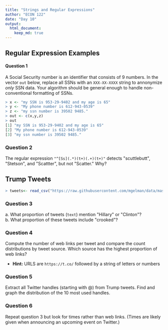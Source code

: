 ```yaml
---
title: "Strings and Regular Expressions"
author: "ECON 122"
date: "Day 10"
output: 
  html_document:
    keep_md: true
---
```







## Regular Expression Examples

#### Question 1
A Social Security number is an identifier that consists of 9 numbers. In the vector `out` below, replace all SSNs with an `XXX-XX-XXXX` string to annonymize *only* SSN data. Your algorithm should be general enough to handle non-conventional formatting of SSNs.

```r
> x <- "my SSN is 953-29-9402 and my age is 65"
> y <- "My phone number is 612-943-0539"
> z <- "my ssn number is 39502 9485."
> out <- c(x,y,z)
> out
[1] "my SSN is 953-29-9402 and my age is 65"
[2] "My phone number is 612-943-0539"       
[3] "my ssn number is 39502 9485."          
```


### Question 2
The regular expression `"^[Ss](.*)(t+)(.+)(t+)"` detects "scuttlebutt", "Stetson", and "Scattter", but not "Scatter." Why?

## Trump Tweets


```r
> tweets<- read_csv("https://raw.githubusercontent.com/mgelman/data/master/TrumpTweetData.csv")
```

### Question 3 
a. What proportion of tweets (`text`) mention "Hillary" or "Clinton"?  
b. What proportion of these tweets include "crooked"?

### Question 4
Compute the number of web links per tweet  and compare the count distributions by tweet source. Which source has the highest proportion of web links?

  - **Hint:** URLS are `https://t.co/` followed by a string of letters or numbers

### Question 5
Extract all Twitter handles (starting with @)  from Trump tweets. Find and graph the distribution of the 10 most used handles.  

### Question 6
Repeat question 3 but look for times rather than web links. (Times are likely given when announcing an upcoming event on Twitter.)


